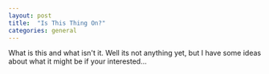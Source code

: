 ```yaml
---
layout: post
title:  "Is This Thing On?"
categories: general
---
```

What is this and what isn't it. Well its not anything yet, but I have some ideas about what it might be if your interested...
